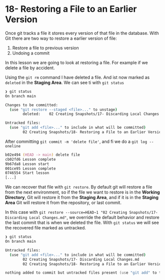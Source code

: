 # 18- Restoring a File to an Earlier Version

Once git tracks a file it stores every version of that file in the database. With Git there are two way to restore a earlier version of file:

1. Restore a file to previous version
2. Undoing a commit

In this lesson we are going to look at restoring a file. For example if we delete a file by accident.

Using the `git rm` command I have deleted a file. And ist now marked as `deleted` in the **Staging Area**. We can see ti with `git status`

```zsh
❯ git status
On branch main

Changes to be committed:
  (use "git restore --staged <file>..." to unstage)
        deleted:    02 Creating Snapshots/17- Discarding Local Changes.md

Untracked files:
  (use "git add <file>..." to include in what will be committed)
        02 Creating Snapshots/18- Restoring a File to an Earlier Version.md
```

After committing `git commit -m 'delete file'`, and fi we do a `git log --oneline`

```zsh
b02e494 (HEAD -> main) delete file
cb02fd6 Lesson complete
9b67da8 Lesson start
001ce95 Lesson complete
0746554 Start lesson
[...]
```

We can recover that file with `git restore`. By default git will restore a file from the next environment, so if the file we want to restore is in the **Working Directory**, Git will restore it from the **Staging Area**, and if it is in the **Staging Area** Git will restore it from the repository, or last commit.

In this case with `git restore --source=HEAD~1 "02 Creating Snapshots/17- Discarding Local Changes.md"`, we override the default behavior and restore the last commit that is when we deleted the file. With `git status` we will see the recovered file marked as untracked.

```zsh
❯ git status
On branch main

Untracked files:
  (use "git add <file>..." to include in what will be committed)
        02 Creating Snapshots/17- Discarding Local Changes.md
        02 Creating Snapshots/18- Restoring a File to an Earlier Version.md

nothing added to commit but untracked files present (use "git add" to track)
```
